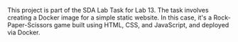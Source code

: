 This project is part of the SDA Lab Task for Lab 13. The task involves creating a Docker image for a simple static website. In this case, it's a Rock-Paper-Scissors game built using HTML, CSS, and JavaScript, and deployed via Docker.
